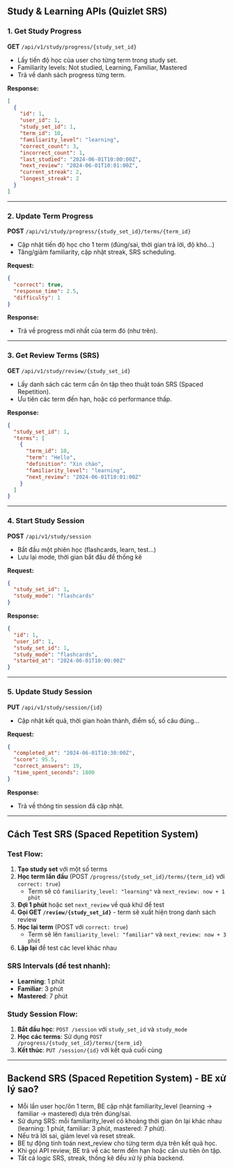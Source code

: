 ## Study & Learning APIs (Quizlet SRS)

### 1. Get Study Progress
**GET** `/api/v1/study/progress/{study_set_id}`
- Lấy tiến độ học của user cho từng term trong study set.
- Familiarity levels: Not studied, Learning, Familiar, Mastered
- Trả về danh sách progress từng term.

**Response:**
```json
[
  {
    "id": 1,
    "user_id": 1,
    "study_set_id": 1,
    "term_id": 10,
    "familiarity_level": "learning",
    "correct_count": 3,
    "incorrect_count": 1,
    "last_studied": "2024-06-01T10:00:00Z",
    "next_review": "2024-06-01T10:01:00Z",
    "current_streak": 2,
    "longest_streak": 2
  }
]
```

---

### 2. Update Term Progress
**POST** `/api/v1/study/progress/{study_set_id}/terms/{term_id}`
- Cập nhật tiến độ học cho 1 term (đúng/sai, thời gian trả lời, độ khó...)
- Tăng/giảm familiarity, cập nhật streak, SRS scheduling.

**Request:**
```json
{
  "correct": true,
  "response_time": 2.5,
  "difficulty": 1
}
```
**Response:**
- Trả về progress mới nhất của term đó (như trên).

---

### 3. Get Review Terms (SRS)
**GET** `/api/v1/study/review/{study_set_id}`
- Lấy danh sách các term cần ôn tập theo thuật toán SRS (Spaced Repetition).
- Ưu tiên các term đến hạn, hoặc có performance thấp.

**Response:**
```json
{
  "study_set_id": 1,
  "terms": [
    {
      "term_id": 10,
      "term": "Hello",
      "definition": "Xin chào",
      "familiarity_level": "learning",
      "next_review": "2024-06-01T10:01:00Z"
    }
  ]
}
```

---

### 4. Start Study Session
**POST** `/api/v1/study/session`
- Bắt đầu một phiên học (flashcards, learn, test...)
- Lưu lại mode, thời gian bắt đầu để thống kê

**Request:**
```json
{
  "study_set_id": 1,
  "study_mode": "flashcards"
}
```
**Response:**
```json
{
  "id": 1,
  "user_id": 1,
  "study_set_id": 1,
  "study_mode": "flashcards",
  "started_at": "2024-06-01T10:00:00Z"
}
```

---

### 5. Update Study Session
**PUT** `/api/v1/study/session/{id}`
- Cập nhật kết quả, thời gian hoàn thành, điểm số, số câu đúng...

**Request:**
```json
{
  "completed_at": "2024-06-01T10:30:00Z",
  "score": 95.5,
  "correct_answers": 19,
  "time_spent_seconds": 1800
}
```
**Response:**
- Trả về thông tin session đã cập nhật.

---

## Cách Test SRS (Spaced Repetition System)

### Test Flow:
1. **Tạo study set** với một số terms
2. **Học term lần đầu** (POST `/progress/{study_set_id}/terms/{term_id}` với `correct: true`)
   - Term sẽ có `familiarity_level: "learning"` và `next_review: now + 1 phút`
3. **Đợi 1 phút** hoặc set `next_review` về quá khứ để test
4. **Gọi GET `/review/{study_set_id}`** - term sẽ xuất hiện trong danh sách review
5. **Học lại term** (POST với `correct: true`)
   - Term sẽ lên `familiarity_level: "familiar"` và `next_review: now + 3 phút`
6. **Lặp lại** để test các level khác nhau

### SRS Intervals (để test nhanh):
- **Learning**: 1 phút
- **Familiar**: 3 phút  
- **Mastered**: 7 phút

### Study Session Flow:
1. **Bắt đầu học**: `POST /session` với `study_set_id` và `study_mode`
2. **Học các terms**: Sử dụng `POST /progress/{study_set_id}/terms/{term_id}` 
3. **Kết thúc**: `PUT /session/{id}` với kết quả cuối cùng

---

## Backend SRS (Spaced Repetition System) - BE xử lý sao?
- Mỗi lần user học/ôn 1 term, BE cập nhật familiarity_level (learning → familiar → mastered) dựa trên đúng/sai.
- Sử dụng SRS: mỗi familiarity_level có khoảng thời gian ôn lại khác nhau (learning: 1 phút, familiar: 3 phút, mastered: 7 phút).
- Nếu trả lời sai, giảm level và reset streak.
- BE tự động tính toán next_review cho từng term dựa trên kết quả học.
- Khi gọi API review, BE trả về các term đến hạn hoặc cần ưu tiên ôn tập.
- Tất cả logic SRS, streak, thống kê đều xử lý phía backend.